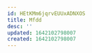 ```yaml
---
id: HEtKMm6jqrvEUUxADNXOS
title: Mfdd
desc: ''
updated: 1642102798007
created: 1642102798007
---
```


